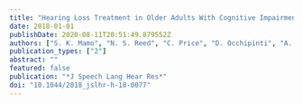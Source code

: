 ```yaml
---
title: "Hearing Loss Treatment in Older Adults With Cognitive Impairment: A Systematic Review"
date: 2018-01-01
publishDate: 2020-08-11T20:51:49.879552Z
authors: ["S. K. Mamo", "N. S. Reed", "C. Price", "D. Occhipinti", "A. Pletnikova", "F. R. Lin", "E. S. Oh"]
publication_types: ["2"]
abstract: ""
featured: false
publication: "*J Speech Lang Hear Res*"
doi: "10.1044/2018_jslhr-h-18-0077"
---
```



